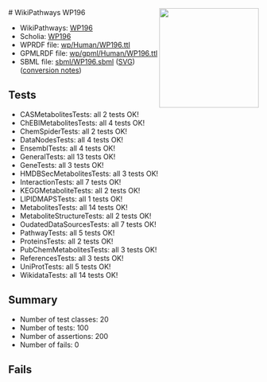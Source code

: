 <img style="float: right; width: 200px" src="../logo.png" />
# WikiPathways WP196

* WikiPathways: [WP196](https://identifiers.org/wikipathways:WP196)
* Scholia: [WP196](https://scholia.toolforge.org/wikipathways/WP196)
* WPRDF file: [wp/Human/WP196.ttl](../wp/Human/WP196.ttl)
* GPMLRDF file: [wp/gpml/Human/WP196.ttl](../wp/gpml/Human/WP196.ttl)
* SBML file: [sbml/WP196.sbml](../sbml/WP196.sbml) ([SVG](../sbml/WP196.svg)) ([conversion notes](../sbml/WP196.txt))

## Tests
* CASMetabolitesTests: all 2 tests OK!
* ChEBIMetabolitesTests: all 4 tests OK!
* ChemSpiderTests: all 2 tests OK!
* DataNodesTests: all 4 tests OK!
* EnsemblTests: all 4 tests OK!
* GeneralTests: all 13 tests OK!
* GeneTests: all 3 tests OK!
* HMDBSecMetabolitesTests: all 3 tests OK!
* InteractionTests: all 7 tests OK!
* KEGGMetaboliteTests: all 2 tests OK!
* LIPIDMAPSTests: all 1 tests OK!
* MetabolitesTests: all 14 tests OK!
* MetaboliteStructureTests: all 2 tests OK!
* OudatedDataSourcesTests: all 7 tests OK!
* PathwayTests: all 5 tests OK!
* ProteinsTests: all 2 tests OK!
* PubChemMetabolitesTests: all 3 tests OK!
* ReferencesTests: all 3 tests OK!
* UniProtTests: all 5 tests OK!
* WikidataTests: all 14 tests OK!


## Summary

* Number of test classes: 20
* Number of tests: 100
* Number of assertions: 200
* Number of fails: 0

## Fails

